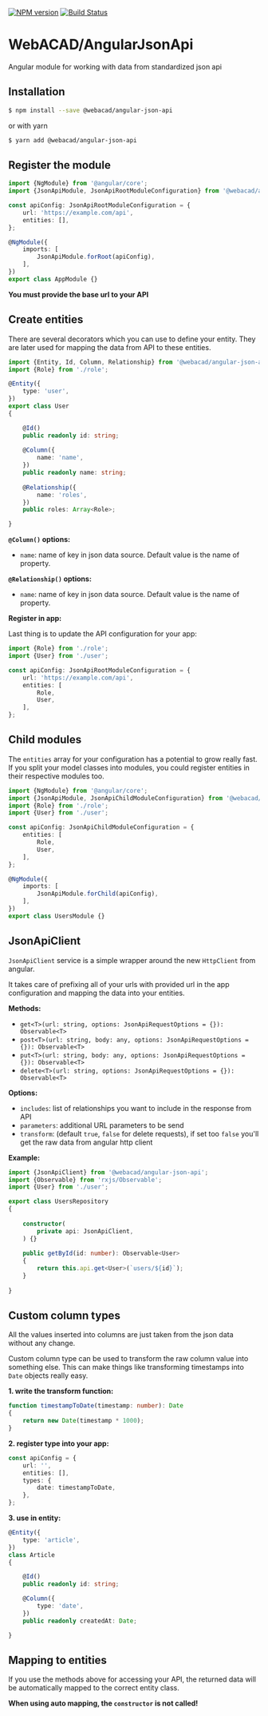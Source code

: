[![NPM version](https://img.shields.io/npm/v/@webacad/angular-json-api.svg?style=flat-square)](https://www.npmjs.com/package/@webacad/angular-json-api)
[![Build Status](https://img.shields.io/travis/Web-ACAD/angular-json-api.svg?style=flat-square)](https://travis-ci.org/Web-ACAD/angular-json-api)

# WebACAD/AngularJsonApi

Angular module for working with data from standardized json api

## Installation

```bash
$ npm install --save @webacad/angular-json-api
```

or with yarn

```bash
$ yarn add @webacad/angular-json-api
```

## Register the module

```typescript
import {NgModule} from '@angular/core';
import {JsonApiModule, JsonApiRootModuleConfiguration} from '@webacad/angular-json-api';

const apiConfig: JsonApiRootModuleConfiguration = {
    url: 'https://example.com/api',
    entities: [],
};

@NgModule({
    imports: [
        JsonApiModule.forRoot(apiConfig),
    ],
})
export class AppModule {}
```

**You must provide the base url to your API**

## Create entities

There are several decorators which you can use to define your entity. They are later used for mapping the data from API 
to these entities.

```typescript
import {Entity, Id, Column, Relationship} from '@webacad/angular-json-api';
import {Role} from './role';

@Entity({
    type: 'user',
})
export class User
{

    @Id()
    public readonly id: string;
    
    @Column({
        name: 'name',
    })
    public readonly name: string;
    
    @Relationship({
        name: 'roles',
    })
    public roles: Array<Role>;

}
```

**`@Column()` options:**

* `name`: name of key in json data source. Default value is the name of property.

**`@Relationship()` options:**

* `name`: name of key in json data source. Default value is the name of property.

**Register in app:**

Last thing is to update the API configuration for your app:

```typescript
import {Role} from './role';
import {User} from './user';

const apiConfig: JsonApiRootModuleConfiguration = {
    url: 'https://example.com/api',
    entities: [
        Role,
        User,
    ],
};
```

## Child modules

The `entities` array for your configuration has a potential to grow really fast. If you split your model classes into 
modules, you could register entities in their respective modules too.

```typescript
import {NgModule} from '@angular/core';
import {JsonApiModule, JsonApiChildModuleConfiguration} from '@webacad/angular-json-api';
import {Role} from './role';
import {User} from './user';

const apiConfig: JsonApiChildModuleConfiguration = {
    entities: [
        Role,
        User,
    ],
};

@NgModule({
    imports: [
        JsonApiModule.forChild(apiConfig),
    ],
})
export class UsersModule {}
```

## JsonApiClient

`JsonApiClient` service is a simple wrapper around the new `HttpClient` from angular.

It takes care of prefixing all of your urls with provided url in the app configuration and mapping the data into your 
entities.

**Methods:**

* `get<T>(url: string, options: JsonApiRequestOptions = {}): Observable<T>`
* `post<T>(url: string, body: any, options: JsonApiRequestOptions = {}): Observable<T>`
* `put<T>(url: string, body: any, options: JsonApiRequestOptions = {}): Observable<T>`
* `delete<T>(url: string, options: JsonApiRequestOptions = {}): Observable<T>`

**Options:**

* `includes`: list of relationships you want to include in the response from API
* `parameters`: additional URL parameters to be send
* `transform`: (default `true`, `false` for delete requests), if set too `false` you'll get the raw data from angular http client

**Example:**

```typescript
import {JsonApiClient} from '@webacad/angular-json-api';
import {Observable} from 'rxjs/Observable';
import {User} from './user';

export class UsersRepository
{
    
    constructor(
        private api: JsonApiClient,
    ) {}
    
    public getById(id: number): Observable<User>
    {
        return this.api.get<User>(`users/${id}`);
    }
    
}
```

## Custom column types

All the values inserted into columns are just taken from the json data without any change.

Custom column type can be used to transform the raw column value into something else. This can make things like 
transforming timestamps into `Date` objects really easy.

**1. write the transform function:**

```typescript
function timestampToDate(timestamp: number): Date
{
    return new Date(timestamp * 1000);
}
```

**2. register type into your app:**

```typescript
const apiConfig = {
    url: '',
    entities: [],
    types: {
        date: timestampToDate,
    },
};
```

**3. use in entity:**

```typescript
@Entity({
    type: 'article',
})
class Article
{

    @Id()
    public readonly id: string;

    @Column({
        type: 'date',
    })
    public readonly createdAt: Date;

}
```

## Mapping to entities

If you use the methods above for accessing your API, the returned data will be automatically mapped to the correct 
entity class.

**When using auto mapping, the `constructor` is not called!**
